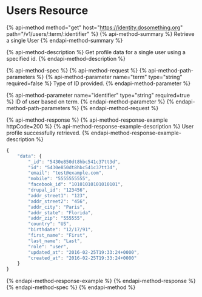 # Users Resource

{% api-method method="get" host="https://identity.dosomething.org" path="/v1/users/:term/:identifier" %}
{% api-method-summary %}
Retrieve a single User
{% endapi-method-summary %}

{% api-method-description %}
Get profile data for a single user using a specified id.
{% endapi-method-description %}

{% api-method-spec %}
{% api-method-request %}
{% api-method-path-parameters %}
{% api-method-parameter name="term" type="string" required=false %}
Type of ID provided.
{% endapi-method-parameter %}

{% api-method-parameter name="identifier" type="string" required=true %}
ID of user based on term.
{% endapi-method-parameter %}
{% endapi-method-path-parameters %}
{% endapi-method-request %}

{% api-method-response %}
{% api-method-response-example httpCode=200 %}
{% api-method-response-example-description %}
User profile successfully retrieved.
{% endapi-method-response-example-description %}

```javascript
{
    "data": {
        "_id": "5430e850dt8hbc541c37tt3d",
        "id": "5430e850dt8hbc541c37tt3d",
        "email": "test@example.com",
        "mobile": "5555555555",
        "facebook_id": "10101010101010101",
        "drupal_id": "123456",
        "addr_street1": "123",
        "addr_street2": "456",
        "addr_city": "Paris",
        "addr_state": "Florida",
        "addr_zip": "555555",
        "country": "US",
        "birthdate": "12/17/91",
        "first_name": "First",
        "last_name": "Last",
        "role": "user",
        "updated_at": "2016-02-25T19:33:24+0000",
        "created_at": "2016-02-25T19:33:24+0000"
    }
}
```
{% endapi-method-response-example %}
{% endapi-method-response %}
{% endapi-method-spec %}
{% endapi-method %}



